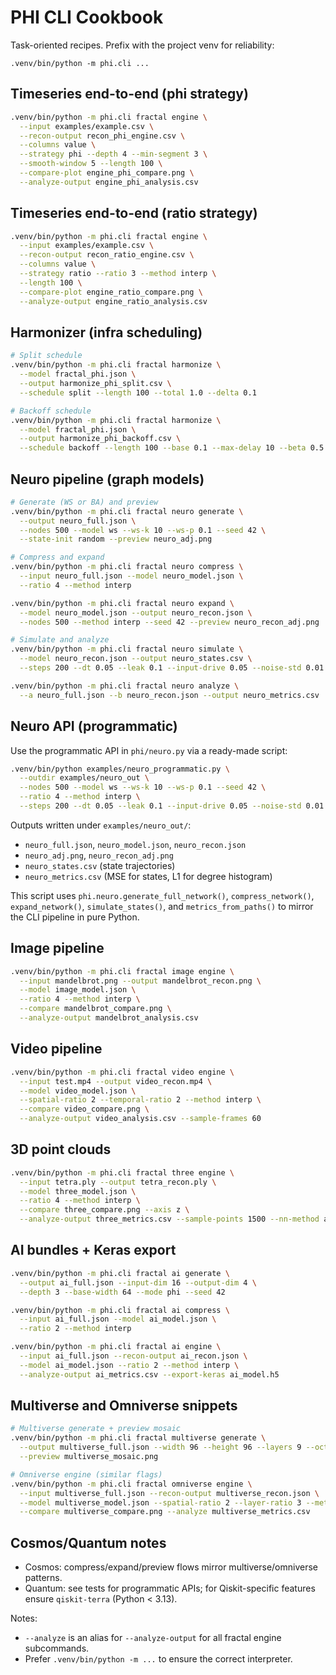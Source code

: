 

# PHI CLI Cookbook

Task-oriented recipes. Prefix with the project venv for reliability:
```
.venv/bin/python -m phi.cli ...
```

## Timeseries end-to-end (phi strategy)
```bash
.venv/bin/python -m phi.cli fractal engine \
  --input examples/example.csv \
  --recon-output recon_phi_engine.csv \
  --columns value \
  --strategy phi --depth 4 --min-segment 3 \
  --smooth-window 5 --length 100 \
  --compare-plot engine_phi_compare.png \
  --analyze-output engine_phi_analysis.csv
```

## Timeseries end-to-end (ratio strategy)
```bash
.venv/bin/python -m phi.cli fractal engine \
  --input examples/example.csv \
  --recon-output recon_ratio_engine.csv \
  --columns value \
  --strategy ratio --ratio 3 --method interp \
  --length 100 \
  --compare-plot engine_ratio_compare.png \
  --analyze-output engine_ratio_analysis.csv
```

## Harmonizer (infra scheduling)
```bash
# Split schedule
.venv/bin/python -m phi.cli fractal harmonize \
  --model fractal_phi.json \
  --output harmonize_phi_split.csv \
  --schedule split --length 100 --total 1.0 --delta 0.1

# Backoff schedule
.venv/bin/python -m phi.cli fractal harmonize \
  --model fractal_phi.json \
  --output harmonize_phi_backoff.csv \
  --schedule backoff --length 100 --base 0.1 --max-delay 10 --beta 0.5
```

## Neuro pipeline (graph models)
```bash
# Generate (WS or BA) and preview
.venv/bin/python -m phi.cli fractal neuro generate \
  --output neuro_full.json \
  --nodes 500 --model ws --ws-k 10 --ws-p 0.1 --seed 42 \
  --state-init random --preview neuro_adj.png

# Compress and expand
.venv/bin/python -m phi.cli fractal neuro compress \
  --input neuro_full.json --model neuro_model.json \
  --ratio 4 --method interp

.venv/bin/python -m phi.cli fractal neuro expand \
  --model neuro_model.json --output neuro_recon.json \
  --nodes 500 --method interp --seed 42 --preview neuro_recon_adj.png

# Simulate and analyze
.venv/bin/python -m phi.cli fractal neuro simulate \
  --model neuro_recon.json --output neuro_states.csv \
  --steps 200 --dt 0.05 --leak 0.1 --input-drive 0.05 --noise-std 0.01 --seed 123

.venv/bin/python -m phi.cli fractal neuro analyze \
  --a neuro_full.json --b neuro_recon.json --output neuro_metrics.csv
```

## Neuro API (programmatic)
Use the programmatic API in `phi/neuro.py` via a ready-made script:

```bash
.venv/bin/python examples/neuro_programmatic.py \
  --outdir examples/neuro_out \
  --nodes 500 --model ws --ws-k 10 --ws-p 0.1 --seed 42 \
  --ratio 4 --method interp \
  --steps 200 --dt 0.05 --leak 0.1 --input-drive 0.05 --noise-std 0.01
```

Outputs written under `examples/neuro_out/`:
- `neuro_full.json`, `neuro_model.json`, `neuro_recon.json`
- `neuro_adj.png`, `neuro_recon_adj.png`
- `neuro_states.csv` (state trajectories)
- `neuro_metrics.csv` (MSE for states, L1 for degree histogram)

This script uses `phi.neuro.generate_full_network()`, `compress_network()`, `expand_network()`, `simulate_states()`, and `metrics_from_paths()` to mirror the CLI pipeline in pure Python.

## Image pipeline
```bash
.venv/bin/python -m phi.cli fractal image engine \
  --input mandelbrot.png --output mandelbrot_recon.png \
  --model image_model.json \
  --ratio 4 --method interp \
  --compare mandelbrot_compare.png \
  --analyze-output mandelbrot_analysis.csv
```

## Video pipeline
```bash
.venv/bin/python -m phi.cli fractal video engine \
  --input test.mp4 --output video_recon.mp4 \
  --model video_model.json \
  --spatial-ratio 2 --temporal-ratio 2 --method interp \
  --compare video_compare.png \
  --analyze-output video_analysis.csv --sample-frames 60
```

## 3D point clouds
```bash
.venv/bin/python -m phi.cli fractal three engine \
  --input tetra.ply --output tetra_recon.ply \
  --model three_model.json \
  --ratio 4 --method interp \
  --compare three_compare.png --axis z \
  --analyze-output three_metrics.csv --sample-points 1500 --nn-method auto
```

## AI bundles + Keras export
```bash
.venv/bin/python -m phi.cli fractal ai generate \
  --output ai_full.json --input-dim 16 --output-dim 4 \
  --depth 3 --base-width 64 --mode phi --seed 42

.venv/bin/python -m phi.cli fractal ai compress \
  --input ai_full.json --model ai_model.json \
  --ratio 2 --method interp

.venv/bin/python -m phi.cli fractal ai engine \
  --input ai_full.json --recon-output ai_recon.json \
  --model ai_model.json --ratio 2 --method interp \
  --analyze-output ai_metrics.csv --export-keras ai_model.h5
```

## Multiverse and Omniverse snippets
```bash
# Multiverse generate + preview mosaic
.venv/bin/python -m phi.cli fractal multiverse generate \
  --output multiverse_full.json --width 96 --height 96 --layers 9 --octaves 4 --seed 42 \
  --preview multiverse_mosaic.png

# Omniverse engine (similar flags)
.venv/bin/python -m phi.cli fractal omniverse engine \
  --input multiverse_full.json --recon-output multiverse_recon.json \
  --model multiverse_model.json --spatial-ratio 2 --layer-ratio 3 --method interp \
  --compare multiverse_compare.png --analyze multiverse_metrics.csv
```

## Cosmos/Quantum notes
- Cosmos: compress/expand/preview flows mirror multiverse/omniverse patterns.
- Quantum: see tests for programmatic APIs; for Qiskit-specific features ensure `qiskit-terra` (Python < 3.13).

Notes:
- `--analyze` is an alias for `--analyze-output` for all fractal engine subcommands.
- Prefer `.venv/bin/python -m ...` to ensure the correct interpreter.
